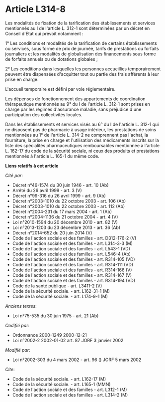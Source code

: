 # Article L314-8

Les modalités de fixation de la tarification des établissements et services mentionnés au I de l'article L. 312-1 sont
déterminées par un décret en Conseil d'Etat qui prévoit notamment :

1° Les conditions et modalités de la tarification de certains établissements ou services, sous forme de prix de journée,
tarifs de prestations ou forfaits journaliers et les modalités de globalisation des financements sous forme de forfaits
annuels ou de dotations globales ;

2° Les conditions dans lesquelles les personnes accueillies temporairement peuvent être dispensées d'acquitter tout ou partie
des frais afférents à leur prise en charge.

L'accueil temporaire est défini par voie réglementaire.

Les dépenses de fonctionnement des appartements de coordination thérapeutique mentionnés au 9° du I de l'article L. 312-1
sont prises en charge par les régimes d'assurance maladie, sans préjudice d'une participation des collectivités locales.

Dans les établissements et services visés au 6° du I de l'article L. 312-1 qui ne disposent pas de pharmacie à usage
intérieur, les prestations de soins mentionnées au 1° de l'article L. 314-2 ne comprennent pas l'achat, la fourniture, la
prise en charge et l'utilisation des médicaments inscrits sur la liste des spécialités pharmaceutiques remboursables
mentionnée à l'article L. 162-17 du code de la sécurité sociale, ni ceux des produits et prestations mentionnés à l'article
L. 165-1 du même code.

**Liens relatifs à cet article**

_Cité par_:

  - Décret n°46-1574 du 30 juin 1946 - art. 10 (Ab)
  - Arrêté du 26 avril 1999 - art. 3 (V)
  - Décret n°99-316 du 26 avril 1999 - art. 9 (Ab)
  - Décret n°2003-1010 du 22 octobre 2003 - art. 106 (Ab)
  - Décret n°2003-1010 du 22 octobre 2003 - art. 112 (Ab)
  - Décret n°2004-231 du 17 mars 2004 - art. 1 (Ab)
  - Décret n°2004-1136 du 21 octobre 2004 - art. 4 (V)
  - Loi n°2010-1594 du 20 décembre 2010 - art. 82 (V)
  - Loi n°2013-1203 du 23 décembre 2013 - art. 36 (Ab)
  - Décret n°2014-652 du 20 juin 2014 (V)
  - Code de l'action sociale et des familles - art. D312-176-2 (V)
  - Code de l'action sociale et des familles - art. L314-3-3 (M)
  - Code de l'action sociale et des familles - art. L543-1 (VD)
  - Code de l'action sociale et des familles - art. L546-4 (Ab)
  - Code de l'action sociale et des familles - art. R314-105 (VD)
  - Code de l'action sociale et des familles - art. R314-111 (VD)
  - Code de l'action sociale et des familles - art. R314-166 (V)
  - Code de l'action sociale et des familles - art. R314-167 (V)
  - Code de l'action sociale et des familles - art. R314-194 (VD)
  - Code de la santé publique - art. L3411-2 (V)
  - Code de la sécurité sociale. - art. L162-31-1 (M)
  - Code de la sécurité sociale. - art. L174-9-1 (M)

_Anciens textes_:

  - Loi n°75-535 du 30 juin 1975 - art. 21 (Ab)

_Codifié par_:

  - Ordonnance 2000-1249 2000-12-21
  - Loi n°2002-2 2002-01-02 art. 87 JORF 3 janvier 2002

_Modifié par_:

  - Loi n°2002-303 du 4 mars 2002 - art. 96 () JORF 5 mars 2002

_Cite_:

  - Code de la sécurité sociale. - art. L162-17 (M)
  - Code de la sécurité sociale. - art. L165-1 (MMN)
  - Code de l'action sociale et des familles - art. L312-1 (M)
  - Code de l'action sociale et des familles - art. L314-2 (M)
